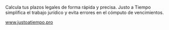 Calcula tus plazos legales de forma rápida y precisa. Justo a Tiempo simplifica el trabajo jurídico y evita errores en el cómputo de vencimientos.

www.justoatiempo.pro
